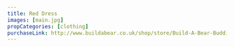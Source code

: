 ```yaml
---
title: Red Dress
images: [main.jpg]
propCategories: [clothing]
purchaseLink: http://www.buildabear.co.uk/shop/store/Build-A-Bear-Buddies-Red-&-White-Dress/productId=prod11560077
---
```


